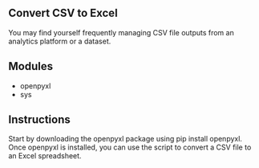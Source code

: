 ## Convert CSV to Excel
You may find yourself frequently managing CSV file outputs from an analytics platform or a dataset.

## Modules
- openpyxl
- sys

## Instructions
Start by downloading the openpyxl package using pip install openpyxl. Once openpyxl is installed, you can use the script to convert a CSV file to an Excel spreadsheet.
